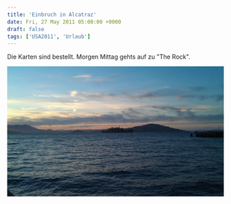 ```yaml
---
title: 'Einbruch in Alcatraz'
date: Fri, 27 May 2011 05:00:00 +0000
draft: false
tags: ['USA2011', 'Urlaub']
---
```


Die Karten sind bestellt. Morgen Mittag gehts auf zu "The Rock".

![259952135](/urlaub11to15-images/11/259952135-scaled1000.jpg?w=300)